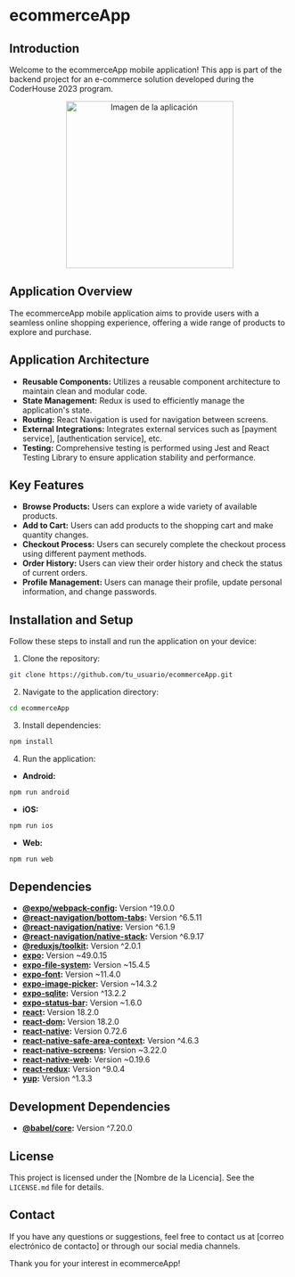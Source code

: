 
# ecommerceApp

## Introduction

Welcome to the ecommerceApp mobile application! This app is part of the backend project for an e-commerce solution developed during the CoderHouse 2023 program.

<p align="center">
    <img
    src="https://ruta/hacia/imagen.png"
    alt="Imagen de la aplicación"
    width="300px"
    height="300px"
    align="center"
/>
</p>

## Application Overview

The ecommerceApp mobile application aims to provide users with a seamless online shopping experience, offering a wide range of products to explore and purchase.

## Application Architecture

- **Reusable Components:** Utilizes a reusable component architecture to maintain clean and modular code.
- **State Management:** Redux is used to efficiently manage the application's state.
- **Routing:** React Navigation is used for navigation between screens.
- **External Integrations:** Integrates external services such as [payment service], [authentication service], etc.
- **Testing:** Comprehensive testing is performed using Jest and React Testing Library to ensure application stability and performance.

## Key Features

- **Browse Products:** Users can explore a wide variety of available products.
- **Add to Cart:** Users can add products to the shopping cart and make quantity changes.
- **Checkout Process:** Users can securely complete the checkout process using different payment methods.
- **Order History:** Users can view their order history and check the status of current orders.
- **Profile Management:** Users can manage their profile, update personal information, and change passwords.

## Installation and Setup

Follow these steps to install and run the application on your device:

1. Clone the repository:

```bash
git clone https://github.com/tu_usuario/ecommerceApp.git
```

2. Navigate to the application directory:

```bash
cd ecommerceApp
```

3. Install dependencies:

```bash
npm install
```

4. Run the application:

- **Android:**

```bash
npm run android
```

- **iOS:**

```bash
npm run ios
```

- **Web:**

```bash
npm run web
```

## Dependencies

- **[@expo/webpack-config](https://www.npmjs.com/package/@expo/webpack-config):** Version ^19.0.0
- **[@react-navigation/bottom-tabs](https://www.npmjs.com/package/@react-navigation/bottom-tabs):** Version ^6.5.11
- **[@react-navigation/native](https://www.npmjs.com/package/@react-navigation/native):** Version ^6.1.9
- **[@react-navigation/native-stack](https://www.npmjs.com/package/@react-navigation/native-stack):** Version ^6.9.17
- **[@reduxjs/toolkit](https://www.npmjs.com/package/@reduxjs/toolkit):** Version ^2.0.1
- **[expo](https://www.npmjs.com/package/expo):** Version ~49.0.15
- **[expo-file-system](https://www.npmjs.com/package/expo-file-system):** Version ~15.4.5
- **[expo-font](https://www.npmjs.com/package/expo-font):** Version ~11.4.0
- **[expo-image-picker](https://www.npmjs.com/package/expo-image-picker):** Version ~14.3.2
- **[expo-sqlite](https://www.npmjs.com/package/expo-sqlite):** Version ^13.2.2
- **[expo-status-bar](https://www.npmjs.com/package/expo-status-bar):** Version ~1.6.0
- **[react](https://www.npmjs.com/package/react):** Version 18.2.0
- **[react-dom](https://www.npmjs.com/package/react-dom):** Version 18.2.0
- **[react-native](https://www.npmjs.com/package/react-native):** Version 0.72.6
- **[react-native-safe-area-context](https://www.npmjs.com/package/react-native-safe-area-context):** Version ^4.6.3
- **[react-native-screens](https://www.npmjs.com/package/react-native-screens):** Version ~3.22.0
- **[react-native-web](https://www.npmjs.com/package/react-native-web):** Version ~0.19.6
- **[react-redux](https://www.npmjs.com/package/react-redux):** Version ^9.0.4
- **[yup](https://www.npmjs.com/package/yup):** Version ^1.3.3

## Development Dependencies

- **[@babel/core](https://www.npmjs.com/package/@babel/core):** Version ^7.20.0

## License

This project is licensed under the [Nombre de la Licencia]. See the `LICENSE.md` file for details.

## Contact

If you have any questions or suggestions, feel free to contact us at [correo electrónico de contacto] or through our social media channels.

Thank you for your interest in ecommerceApp!
```
